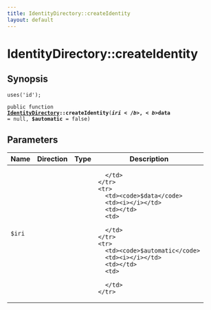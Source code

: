 ```yaml
---
title: IdentityDirectory::createIdentity
layout: default
---
```


# IdentityDirectory::createIdentity

## Synopsis

<code>uses('id');</code>

<code>public function <b><a href="IdentityDirectory">IdentityDirectory</a>::createIdentity</b>(<b>$iri</b>, <b>$data</b> = null, <b>$automatic</b> = false)</code>

## Parameters

<table>
  <thead>
    <tr>
      <th>Name</th>
      <th>Direction</th>
      <th>Type</th>
      <th>Description</th>
    </tr>
  </thead>
  <tbody>
    <tr>
      <td><code>$iri</code>
      <td><i></i></td>
      <td></td>
      <td>

      </td>
    </tr>
    <tr>
      <td><code>$data</code>
      <td><i></i></td>
      <td></td>
      <td>

      </td>
    </tr>
    <tr>
      <td><code>$automatic</code>
      <td><i></i></td>
      <td></td>
      <td>

      </td>
    </tr>
  </tbody>
</table>

